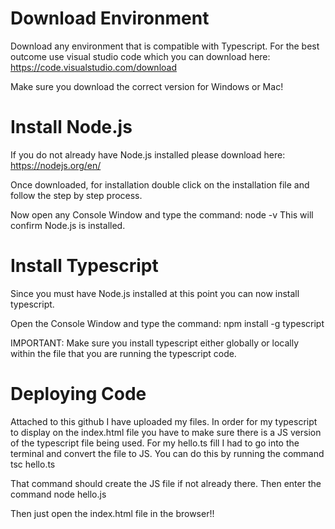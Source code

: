 # Download Environment
Download any environment that is compatible with Typescript. For the best outcome use visual studio code which you can download here: https://code.visualstudio.com/download

Make sure you download the correct version for Windows or Mac!

# Install Node.js
If you do not already have Node.js installed please download here:  https://nodejs.org/en/

Once downloaded, for installation double click on the installation file and follow the step by step process.

Now open any Console Window and type the command: node -v
This will confirm Node.js is installed.

# Install Typescript
Since you must have Node.js installed at this point you can now install typescript.

Open the Console Window and type the command: npm install -g typescript

IMPORTANT: Make sure you install typescript either globally or locally within the file that you are running the typescript code.

# Deploying Code
Attached to this github I have uploaded my files. In order for my typescript to display on the index.html file you have to make sure there is a JS version of the typescript file being used. For my hello.ts fill I had to go into the terminal and convert the file to JS. You can do this by running the command tsc hello.ts 

That command should create the JS file if not already there. Then enter the command node hello.js

Then just open the index.html file in the browser!! 

  
